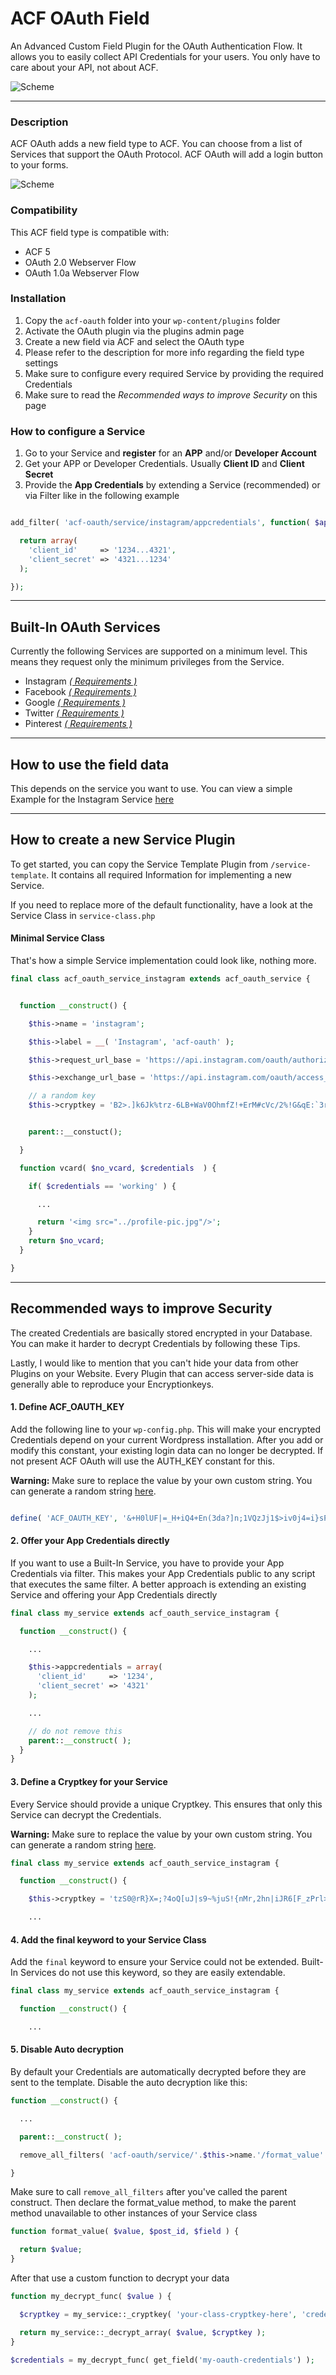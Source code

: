 
# ACF OAuth Field


An Advanced Custom Field Plugin for the OAuth Authentication Flow. It allows you to easily collect API Credentials for your users. You only have to care about your API, not about ACF.

![Scheme](assets/images/detail.gif)

-----------------------


### Description

ACF OAuth adds a new field type to ACF. You can choose from a list of Services that support the OAuth Protocol. ACF OAuth will add a login button to your forms.


![Scheme](assets/images/how-does-it-work.gif)

### Compatibility

This ACF field type is compatible with:
* ACF 5
* OAuth 2.0 Webserver Flow
* OAuth 1.0a Webserver Flow

### Installation

1. Copy the `acf-oauth` folder into your `wp-content/plugins` folder
2. Activate the OAuth plugin via the plugins admin page
3. Create a new field via ACF and select the OAuth type
4. Please refer to the description for more info regarding the field type settings
5. Make sure to configure every required Service by providing the required Credentials
6. Make sure to read the _Recommended ways to improve Security_ on this page


### How to configure a Service

1. Go to your Service and **register** for an **APP** and/or **Developer Account**
2. Get your APP or Developer Credentials. Usually **Client ID** and **Client Secret**
3. Provide the **App Credentials** by extending a Service (recommended) or via Filter like in the following example

```php

add_filter( 'acf-oauth/service/instagram/appcredentials', function( $appcredentials ) {

  return array(
    'client_id'     => '1234...4321',
    'client_secret' => '4321...1234'
  );

});

```

-----------------------

## Built-In OAuth Services

Currently the following Services are supported on a minimum level. This means they request only the minimum privileges from the Service.

* Instagram *[( Requirements )](acf-oauth/services/instagram/readme.md)*
* Facebook *[( Requirements )](acf-oauth/services/facebook/readme.md)*
* Google *[( Requirements )](acf-oauth/services/google/readme.md)*
* Twitter *[( Requirements )](acf-oauth/services/twitter/readme.md)*
* Pinterest *[( Requirements ) ](acf-oauth/services/pinterest/readme.md)*

---------------------

## How to use the field data

This depends on the service you want to use. You can view a simple Example for the Instagram Service [here](acf-oauth/services/instagram/readme.md)

---------------------

## How to create a new Service Plugin

To get started, you can copy the Service Template Plugin from `/service-template`. It contains all required Information for implementing a new Service.

If you need to replace more of the default functionality, have a look at the Service Class in `service-class.php`

#### Minimal Service Class

That's how a simple Service implementation could look like, nothing more.

```php
final class acf_oauth_service_instagram extends acf_oauth_service {


  function __construct() {

    $this->name = 'instagram';

    $this->label = __( 'Instagram', 'acf-oauth' );

    $this->request_url_base = 'https://api.instagram.com/oauth/authorize/';

    $this->exchange_url_base = 'https://api.instagram.com/oauth/access_token';

    // a random key
    $this->cryptkey = 'B2>.]k6Jk%trz-6LB+WaV0OhmfZ!+ErM#cVc/2%!G&qE:`3r`SR9dKeFyf<}-g1*';


    parent::__constuct();

  }

  function vcard( $no_vcard, $credentials  ) {

    if( $credentials == 'working' ) {

      ...

      return '<img src="../profile-pic.jpg"/>';
    }
    return $no_vcard;
  }

}
```


------------
## Recommended ways to improve Security

The created Credentials are basically stored encrypted in your Database. You can make it harder to decrypt Credentials by following these Tips.

Lastly, I would like to mention that you can't hide your data from other Plugins on your Website. Every Plugin that can access server-side data is generally able to reproduce your Encryptionkeys.

#### 1. Define ACF_OAUTH_KEY

Add the following line to your `wp-config.php`. This will make your encrypted Credentials depend on your current Wordpress installation.
After you add or modify this constant, your existing login data can no longer be decrypted. If not present ACF OAuth will use the AUTH_KEY constant for this.

__Warning:__ Make sure to replace the value by your own custom string. You can generate a random string [here](https://api.wordpress.org/secret-key/1.1/salt/).

```php

define( 'ACF_OAUTH_KEY', '&+H0lUF|=_H+iQ4+En(3da?]n;1VQzJj1$>iv0j4=i}sPD9y^Yf;iYw7HZ!L6&4q' );

```

#### 2. Offer your App Credentials directly

If you want to use a Built-In Service, you have to provide your App Credentials via filter. This makes your App Credentials public to any script that executes the same filter. A better approach is extending an existing Service and offering your App Credentials directly


```php
final class my_service extends acf_oauth_service_instagram {

  function __construct() {

    ...

    $this->appcredentials = array(
      'client_id'     => '1234',
      'client_secret' => '4321'
    );

    ...

    // do not remove this
    parent::__construct( );
  }
}
```

#### 3. Define a Cryptkey for your Service

Every Service should provide a unique Cryptkey. This ensures that only this Service can decrypt the Credentials.

__Warning:__ Make sure to replace the value by your own custom string. You can generate a random string [here](https://api.wordpress.org/secret-key/1.1/salt/).


```php
final class my_service extends acf_oauth_service_instagram {

  function __construct() {

    $this->cryptkey = 'tzS0@rR}X=;?4oQ[uJ|s9~%juS!{nMr,2hn|iJR6[F_zPrl>juD;ZG^6rQ|!-[,4';

    ...
```


#### 4. Add the final keyword to your Service Class

Add the `final` keyword to ensure your Service could not be extended. Built-In Services do not use this keyword, so they are easily extendable.

```php
final class my_service extends acf_oauth_service_instagram {

  function __construct() {

    ...
```

#### 5. Disable Auto decryption

By default your Credentials are automatically decrypted before they are sent to the template. Disable the auto decryption like this:

```php
function __construct() {

  ...

  parent::__construct( );

  remove_all_filters( 'acf-oauth/service/'.$this->name.'/format_value' );

}
```

Make sure to call `remove_all_filters` after you've called the parent construct. Then declare the format_value method, to make the parent method unavailable to other instances of your Service class

```php
function format_value( $value, $post_id, $field ) {

  return $value;
}
```

After that use a custom function to decrypt your data

```php
function my_decrypt_func( $value ) {

  $cryptkey = my_service::_cryptkey( 'your-class-cryptkey-here', 'credentials' );

  return my_service::_decrypt_array( $value, $cryptkey );
}
```

```php
$credentials = my_decrypt_func( get_field('my-oauth-credentials') );
```
